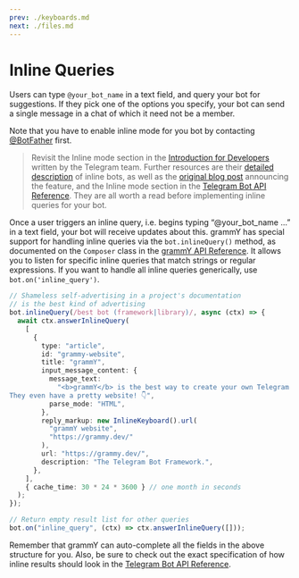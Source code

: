 ```yaml
---
prev: ./keyboards.md
next: ./files.md
---
```


# Inline Queries

Users can type `@your_bot_name` in a text field, and query your bot for suggestions.
If they pick one of the options you specify, your bot can send a single message in a chat of which it need not be a member.

Note that you have to enable inline mode for you bot by contacting [@BotFather](https://telegram.me/BotFather) first.

> Revisit the Inline mode section in the [Introduction for Developers](https://core.telegram.org/bots#inline-mode) written by the Telegram team.
> Further resources are their [detailed description](https://core.telegram.org/bots/inline) of inline bots, as well as the [original blog post](https://telegram.org/blog/inline-bots) announcing the feature, and the Inline mode section in the [Telegram Bot API Reference](https://core.telegram.org/bots/api#inline-mode).
> They are all worth a read before implementing inline queries for your bot.

Once a user triggers an inline query, i.e. begins typing “@your_bot_name ...” in a text field, your bot will receive updates about this.
grammY has special support for handling inline queries via the `bot.inlineQuery()` method, as documented on the `Composer` class in the [grammY API Reference](https://doc.deno.land/https/deno.land/x/grammy/mod.ts#Composer).
It allows you to listen for specific inline queries that match strings or regular expressions.
If you want to handle all inline queries generically, use `bot.on('inline_query')`.

```ts
// Shameless self-advertising in a project's documentation
// is the best kind of advertising
bot.inlineQuery(/best bot (framework|library)/, async (ctx) => {
  await ctx.answerInlineQuery(
    [
      {
        type: "article",
        id: "grammy-website",
        title: "grammY",
        input_message_content: {
          message_text:
            "<b>grammY</b> is the best way to create your own Telegram bots. \
They even have a pretty website! 👇",
          parse_mode: "HTML",
        },
        reply_markup: new InlineKeyboard().url(
          "grammY website",
          "https://grammy.dev/"
        ),
        url: "https://grammy.dev/",
        description: "The Telegram Bot Framework.",
      },
    ],
    { cache_time: 30 * 24 * 3600 } // one month in seconds
  );
});

// Return empty result list for other queries
bot.on("inline_query", (ctx) => ctx.answerInlineQuery([]));
```

Remember that grammY can auto-complete all the fields in the above structure for you.
Also, be sure to check out the exact specification of how inline results should look in the [Telegram Bot API Reference](https://core.telegram.org/bots/api#inline-mode).
